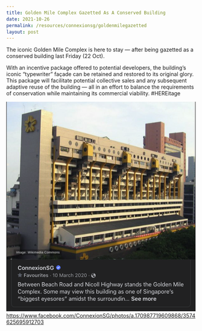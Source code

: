 ```yaml
---
title: Golden Mile Complex Gazetted As A Conserved Building
date: 2021-10-26
permalink: /resources/connexionsg/goldenmilegazetted
layout: post
---
```


The iconic Golden Mile Complex is here to stay — after being gazetted as a conserved building last Friday (22 Oct).

With an incentive package offered to potential developers, the building’s iconic “typewriter” façade can be retained and restored to its original glory. This package will facilitate potential collective sales and any subsequent adaptive reuse of the building — all in an effort to balance the requirements of conservation while maintaining its commercial viability. #HEREitage

[![Alt text for image on Isomer site](/images/goldenmile.png)](https://www.facebook.com/ConnexionSG/photos/a.170987719609868/3574625695912703)
https://www.facebook.com/ConnexionSG/photos/a.170987719609868/3574625695912703